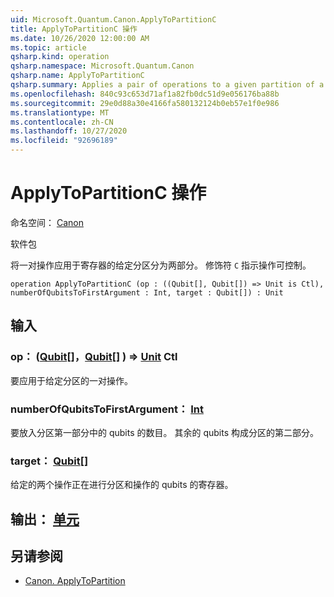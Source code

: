 ```yaml
---
uid: Microsoft.Quantum.Canon.ApplyToPartitionC
title: ApplyToPartitionC 操作
ms.date: 10/26/2020 12:00:00 AM
ms.topic: article
qsharp.kind: operation
qsharp.namespace: Microsoft.Quantum.Canon
qsharp.name: ApplyToPartitionC
qsharp.summary: Applies a pair of operations to a given partition of a register into two parts. The modifier `C` indicates that the operation is controllable.
ms.openlocfilehash: 840c93c653d71af1a82fb0dc51d9e056176ba88b
ms.sourcegitcommit: 29e0d88a30e4166fa580132124b0eb57e1f0e986
ms.translationtype: MT
ms.contentlocale: zh-CN
ms.lasthandoff: 10/27/2020
ms.locfileid: "92696189"
---
```

# <a name="applytopartitionc-operation"></a>ApplyToPartitionC 操作

命名空间： [Canon](xref:Microsoft.Quantum.Canon)

软件包 [](https://nuget.org/packages/)


将一对操作应用于寄存器的给定分区分为两部分。
修饰符 `C` 指示操作可控制。

```qsharp
operation ApplyToPartitionC (op : ((Qubit[], Qubit[]) => Unit is Ctl), numberOfQubitsToFirstArgument : Int, target : Qubit[]) : Unit
```


## <a name="input"></a>输入

### <a name="op--qubitqubit--unit-ctl"></a>op： ([Qubit](xref:microsoft.quantum.lang-ref.qubit)[]，[Qubit](xref:microsoft.quantum.lang-ref.qubit)[] ) => [Unit](xref:microsoft.quantum.lang-ref.unit) Ctl

要应用于给定分区的一对操作。


### <a name="numberofqubitstofirstargument--int"></a>numberOfQubitsToFirstArgument： [Int](xref:microsoft.quantum.lang-ref.int)

要放入分区第一部分中的 qubits 的数目。
其余的 qubits 构成分区的第二部分。


### <a name="target--qubit"></a>target： [Qubit](xref:microsoft.quantum.lang-ref.qubit)[]

给定的两个操作正在进行分区和操作的 qubits 的寄存器。



## <a name="output--unit"></a>输出： [单元](xref:microsoft.quantum.lang-ref.unit)



## <a name="see-also"></a>另请参阅

- [Canon. ApplyToPartition](xref:Microsoft.Quantum.Canon.ApplyToPartition)